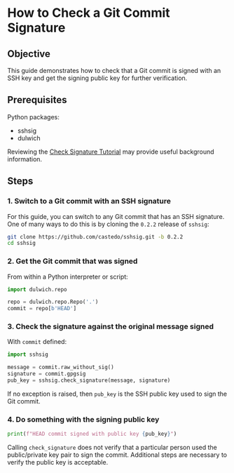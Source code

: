 How to Check a Git Commit Signature
===================================

Objective
---------

This guide demonstrates how to check that a Git commit is signed
with an SSH key and get the signing public key for further verification.


Prerequisites
-------------

Python packages:

* sshsig
* dulwich

Reviewing the
[Check Signature Tutorial](../tutorial/check_signature.md)
may provide useful background information.


Steps
-----

### 1. Switch to a Git commit with an SSH signature

For this guide, you can switch to any Git commit that has an SSH signature.
One of many ways to do this is by cloning the `0.2.2` release
of `sshsig`:

```bash
git clone https://github.com/castedo/sshsig.git -b 0.2.2
cd sshsig
```

### 2. Get the Git commit that was signed

From within a Python interpreter or script:

```python
import dulwich.repo

repo = dulwich.repo.Repo('.')
commit = repo[b'HEAD']
```


### 3. Check the signature against the original message signed

With `commit` defined:

```python
import sshsig

message = commit.raw_without_sig()
signature = commit.gpgsig
pub_key = sshsig.check_signature(message, signature)
```

If no exception is raised,
then `pub_key` is the SSH public key used to sign the Git commit.


### 4. Do something with the signing public key

```python
print(f"HEAD commit signed with public key {pub_key}")
```

Calling `check_signature` does not verify that a particular person used the
public/private key pair to sign the commit.
Additional steps are necessary to verify the public key is acceptable.
